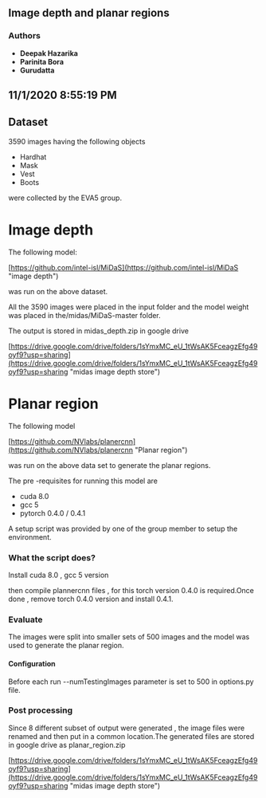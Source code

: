 ## Image depth and planar regions

### Authors

* **Deepak Hazarika** 
* **Parinita Bora**
* **Gurudatta**

11/1/2020 8:55:19 PM 
----------

## Dataset

3590 images having the following objects

- Hardhat
- Mask
- Vest
- Boots

were collected by the EVA5 group.
 

# Image depth

The following model: 

[https://github.com/intel-isl/MiDaS](https://github.com/intel-isl/MiDaS "image depth") 

was run on the above dataset.

All the 3590 images were placed in the input folder and the model weight was placed in the/midas/MiDaS-master folder.

The output is stored in midas_depth.zip in google drive

[https://drive.google.com/drive/folders/1sYmxMC_eU_1tWsAK5FceagzEfg49oyf9?usp=sharing](https://drive.google.com/drive/folders/1sYmxMC_eU_1tWsAK5FceagzEfg49oyf9?usp=sharing "midas image depth store")



# Planar region

The following model

[https://github.com/NVlabs/planercnn](https://github.com/NVlabs/planercnn "Planar region")

 was run on the above data set to generate the planar regions.

The pre -requisites for running this model are

- cuda 8.0
- gcc 5
- pytorch 0.4.0 / 0.4.1
 
A setup script was provided by one of the group member to setup the environment.

### What the script does?

Install cuda 8.0 , gcc 5 version

then compile plannercnn files , for this torch version 0.4.0 is required.Once done , remove torch 0.4.0 version and install 0.4.1.

### Evaluate

The images were split into smaller sets of 500 images and the model was used to generate the planar region.

#### Configuration

Before each run --numTestingImages parameter is set to 500 in options.py file.


### Post processing

Since 8 different subset of output were generated , the image files were renamed and then put in a common location.The generated files are stored in google drive as planar_region.zip

[https://drive.google.com/drive/folders/1sYmxMC_eU_1tWsAK5FceagzEfg49oyf9?usp=sharing](https://drive.google.com/drive/folders/1sYmxMC_eU_1tWsAK5FceagzEfg49oyf9?usp=sharing "midas image depth store")





 

   

